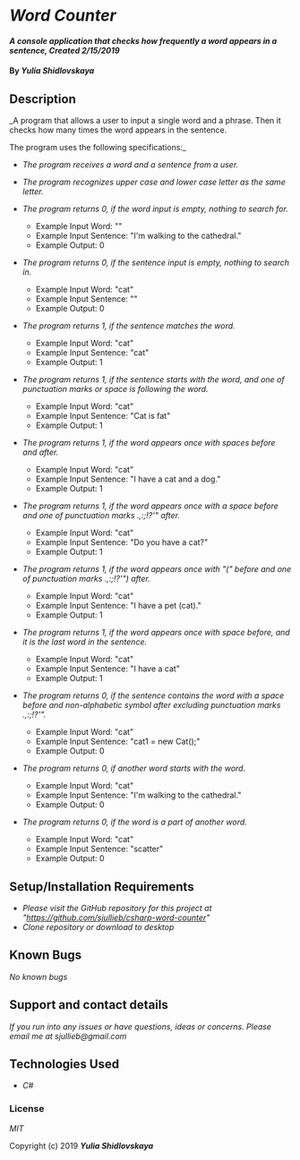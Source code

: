 # _Word Counter_

#### _A console application that checks how frequently a word appears in a sentence, Created 2/15/2019_

#### By _**Yulia Shidlovskaya**_

## Description

_A program that allows a user to input a single word and a phrase. Then it checks how many times the word appears in the sentence.

The program uses the following specifications:_

* _The program receives a word and a sentence from a user._
* _The program recognizes upper case and lower case letter as the same letter._
* _The program returns 0, if the word input is empty, nothing to search for._
  - Example Input Word: ""
  - Example Input Sentence: "I'm walking to the cathedral."
  - Example Output: 0  
* _The program returns 0, if the sentence input is empty, nothing to search in._
  - Example Input Word: "cat"
  - Example Input Sentence: ""
  - Example Output: 0  
* _The program returns 1, if the sentence matches the word._
  - Example Input Word: "cat"
  - Example Input Sentence: "cat"
  - Example Output: 1  
* _The program returns 1, if the sentence starts with the word, and one of punctuation marks or space is following the word._
  - Example Input Word: "cat"
  - Example Input Sentence: "Cat is fat"    
  - Example Output: 1  
* _The program returns 1, if the word appears once with spaces before and after._
  - Example Input Word: "cat"
  - Example Input Sentence: "I have a cat and a dog."  
  - Example Output: 1  
* _The program returns 1, if the word appears once with a space before and one of punctuation marks .,:;!?'" after._
  - Example Input Word: "cat"
  - Example Input Sentence: "Do you have a cat?"
  - Example Output: 1
* _The program returns 1, if the word appears once with "(" before and one of punctuation marks .,:;!?'") after._
  - Example Input Word: "cat"
  - Example Input Sentence: "I have a pet (cat)."  
  - Example Output: 1  
* _The program returns 1, if the word appears once with space before, and it is the last word in the sentence._
  - Example Input Word: "cat"
  - Example Input Sentence: "I have a cat"    
  - Example Output: 1  
* _The program returns 0, if the sentence contains the word with a space before and non-alphabetic symbol after excluding punctuation marks .,:;!?'"._
  - Example Input Word: "cat"
  - Example Input Sentence: "cat1 = new Cat();"
  - Example Output: 0
* _The program returns 0, if another word starts with the word._
  - Example Input Word: "cat"
  - Example Input Sentence: "I'm walking to the cathedral."
  - Example Output: 0    

* _The program returns 0, if the word is a part of another word._
  - Example Input Word: "cat"
  - Example Input Sentence: "scatter"
  - Example Output: 0    

## Setup/Installation Requirements

* _Please visit the GitHub repository for this project at "https://github.com/sjullieb/csharp-word-counter"_
* _Clone repository or download to desktop_

## Known Bugs

_No known bugs_

## Support and contact details

_If you run into any issues or have questions, ideas or concerns. Please email me at sjullieb@gmail.com_

## Technologies Used

* _C#_

### License

*MIT*

Copyright (c) 2019 **_Yulia Shidlovskaya_**
